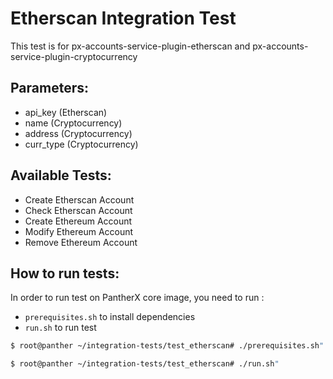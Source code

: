 # Etherscan Integration Test 

This test is for px-accounts-service-plugin-etherscan and px-accounts-service-plugin-cryptocurrency

## Parameters:
- api_key (Etherscan)
- name (Cryptocurrency)
- address (Cryptocurrency)
- curr_type (Cryptocurrency)

## Available Tests:
- Create Etherscan Account
- Check Etherscan Account 
- Create Ethereum Account
- Modify Ethereum Account
- Remove Ethereum Account

## How to run tests: 
In order to run test on PantherX core image, you need to run :
- `prerequisites.sh` to install dependencies
- `run.sh` to run test
```bash
$ root@panther ~/integration-tests/test_etherscan# ./prerequisites.sh"
```
```bash
$ root@panther ~/integration-tests/test_etherscan# ./run.sh"
```

